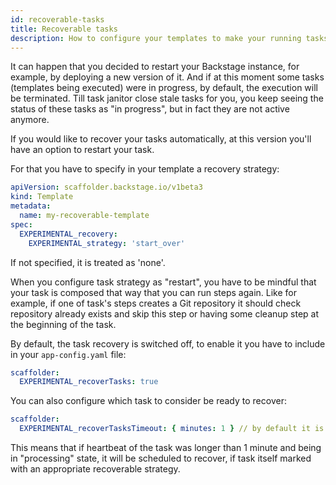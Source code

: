 ```yaml
---
id: recoverable-tasks
title: Recoverable tasks
description: How to configure your templates to make your running tasks recover after system restart
---
```


It can happen that you decided to restart your Backstage instance, for example, by deploying a new version of it.
And if at this moment some tasks (templates being executed) were in progress, by default, the execution
will be terminated. Till task janitor close stale tasks for you, you keep seeing the status of these tasks
as "in progress", but in fact they are not active anymore.

If you would like to recover your tasks automatically, at this version you'll have an option to restart your task.

For that you have to specify in your template a recovery strategy:

```yaml
apiVersion: scaffolder.backstage.io/v1beta3
kind: Template
metadata:
  name: my-recoverable-template
spec:
  EXPERIMENTAL_recovery:
    EXPERIMENTAL_strategy: 'start_over'
```

If not specified, it is treated as 'none'.

When you configure task strategy as "restart", you have to be mindful that your task is composed that way that you can
run steps again. Like for example, if one of task's steps creates a Git repository it should check repository already
exists and skip this step or having some cleanup step at the beginning of the task.

By default, the task recovery is switched off, to enable it you have to include in your `app-config.yaml` file:

```yaml
scaffolder:
  EXPERIMENTAL_recoverTasks: true
```

You can also configure which task to consider be ready to recover:

```yaml
scaffolder:
  EXPERIMENTAL_recoverTasksTimeout: { minutes: 1 } // by default it is 30 seconds
```

This means that if heartbeat of the task was longer than 1 minute and being in "processing" state, it will be
scheduled to recover, if task itself marked with an appropriate recoverable strategy.
